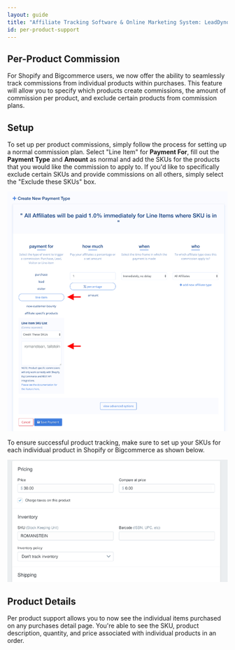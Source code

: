 ```yaml
---
layout: guide
title: "Affiliate Tracking Software & Online Marketing System: LeadDyno"
id: per-product-support
---
```


## Per-Product Commission

For Shopify and Bigcommerce users, we now offer the ability to seamlessly track commissions from individual products within purchases. This feature will allow you to specify which products create commissions, the amount of commission per product, and exclude certain products from commission plans. 

## Setup

To set up per product commissions, simply follow the process for setting up a normal commission plan. Select "Line Item" for **Payment For**, fill out the **Payment Type** and **Amount** as normal and add the SKUs for the products that you would like the commission to apply to. If you'd like to specifically exclude certain SKUs and provide commissions on all others, simply select the "Exclude these SKUs" box. 

![Per Product Screen](img/skus.jpg)

To ensure successful product tracking, make sure to set up your SKUs for each individual product in Shopify or Bigcommerce as shown below. 

![Shopify SKU](img/Shopify-SKU.png)

## Product Details

Per product support allows you to now see the individual items purchased on any purchases detail page. You're able to see the SKU, product description, quantity, and price associated with individual products in an order.


